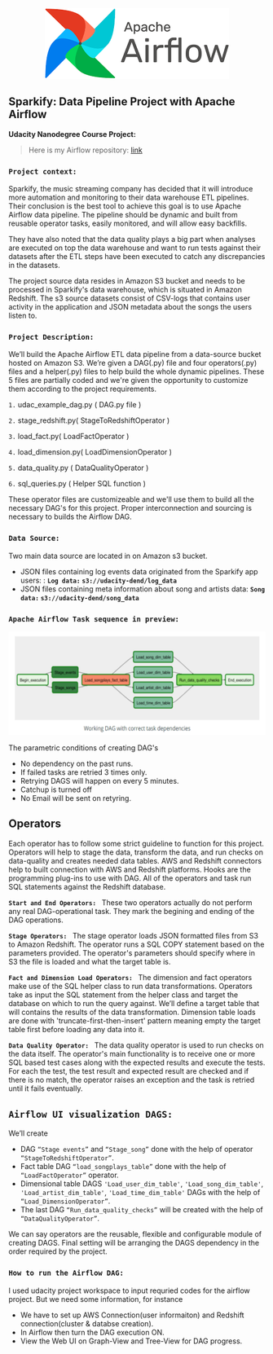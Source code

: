 <p align="center">
  <img src="https://github.com/farhadkpx/DEND-Data-Engneering-Nano-Degree-/blob/main/Data-Pipeline_with_Airflow/Sparkify_Data_Pipeline_with_Airflow/Airflow_logo_01.png"/>
</p>

## Sparkify:  Data Pipeline Project with Apache Airflow

**Udacity Nanodegree Course Project:**
> Here is my Airflow repository: [link](https://github.com/farhadkpx/DEND-Data-Engneering-Nano-Degree-/tree/main/Data-Pipeline_with_Airflow/Sparkify_Data_Pipeline_with_Airflow)

### `Project context:`

Sparkify, the music streaming company has decided that it will introduce more automation and monitoring to their data warehouse ETL pipelines. Their conclusion is the best tool to achieve this goal is to use Apache Airflow data pipeline. The pipeline should be dynamic and built from reusable operator tasks, easily monitored, and will allow easy backfills. 

They have also noted that the data quality plays a big part when analyses are executed on top the data warehouse and want to run tests against their datasets after the ETL steps have been executed to catch any discrepancies in the datasets.

The project source data resides in Amazon S3 bucket and needs to be processed in Sparkify's data warehouse, which is situated in Amazon Redshift. The s3 source datasets consist of CSV-logs that contains user activity in the application and JSON metadata about the songs the users listen to.

### `Project Description:`
We’ll build the Apache Airflow ETL data pipeline from  a data-source bucket hosted on Amazon S3. We’re given a DAG(.py) file and four  operators(.py) files and a helper(.py) files to help build the whole dynamic pipelines. These 5 files are partially coded and we're given the opportunity to customize them according to the project requirements.

`1.` udac_example_dag.py ( DAG.py file )

`2.` stage_redshift.py( StageToRedshiftOperator )

`3.` load_fact.py( LoadFactOperator )

`4.` load_dimension.py( LoadDimensionOperator )

`5.` data_quality.py ( DataQualityOperator )

`6.` sql_queries.py ( Helper SQL function )

These operator files are customizeable and we'll use them to build all the necessary DAG's for this project. Proper interconnection and sourcing is necessary to builds the Airflow DAG.

### `Data Source:`
Two main data source are located in on Amazon s3 bucket. 

+ JSON files containing log events data originated from the Sparkify app users: : **`Log data:` `s3://udacity-dend/log_data`**
+ JSON files containing meta information about song and artists data: **`Song data:` `s3://udacity-dend/song_data`**

### `Apache Airflow Task sequence in preview:`

![image](https://github.com/farhadkpx/DEND-Data-Engneering-Nano-Degree-/blob/main/Data-Pipeline_with_Airflow/Sparkify_Data_Pipeline_with_Airflow/Dag_Dependency_Steps.png)

The parametric conditions of creating DAG's

+ No dependency on the past runs.
+ If failed tasks are retried 3 times only.
+ Retrying DAGS will happen on every 5 minutes.
+ Catchup is turned off
+ No Email will be sent on retyring.

## **Operators**
Each operator has to follow some strict guideline to function for this project. Operators will help to stage the data, transform the data, and run checks on data-quality and creates needed data tables. AWS and Redshift connectors help to built connection with AWS and Redshift platforms. Hooks are the programming plug-ins to use with DAG. All of the operators and task run SQL statements against the Redshift database.

**`Start and End Operators: `** These two operators actually do not perform any real DAG-operational task. They mark the begining and ending of the DAG operations.

**`Stage Operators: `** The stage operator loads JSON formatted files from S3 to Amazon Redshift. The operator runs a SQL COPY statement based on the parameters provided. The operator's parameters should specify where in S3 the file is loaded and what the target table is.

**`Fact and Dimension Load Operators: `** The dimension and fact operators make use of the SQL helper class to run data transformations. Operators take as input the SQL statement from the helper class and target the database on which to run the query against. We’ll define a target table that will contains the results of the data transformation. Dimension table loads are done with 'truncate-first-then-insert' pattern meaning empty the target table first before loading any data into it.

**`Data Quality Operator: `** The data quality operator is used to run checks on the data itself. The operator's main functionality is to receive one or more SQL based test cases along with the expected results and execute the tests. For each the test, the test result and expected result are checked and if there is no match, the operator raises an exception and the task is retried until it fails eventually.

## `Airflow UI visualization DAGS:` 
We’ll create 
+ DAG `“Stage events”` and `“Stage_song”` done with the help of operator `“StageToRedshiftOperator”`. 
+ Fact table DAG `“load_songplays_table”` done with the help of `“LoadFactOperator”` operator. 
+ Dimensional table DAGS `'Load_user_dim_table'`, `'Load_song_dim_table'`, `'Load_artist_dim_table'`, `'Load_time_dim_table'` DAGs with the help of `“Load_DimensionOperator”`.
+ The last  DAG `“Run_data_quality_checks”` will be created with the help of `“DataQualityOperator”`.

We can say operators are the reusable, flexible and configurable module of creating DAGS. Final setting will be arranging the DAGS dependency in the order required by the project.

### `How to run the Airflow DAG:`
I used udacity project workspace to input requried codes for the airflow project. But we need some information, for instance
+ We have to set up AWS Connection(user informaiton) and Redshift connection(cluster & databse creation).
+ In Airflow then turn the DAG execution ON.
+ View the Web UI on Graph-View and Tree-View for DAG progress.

	



